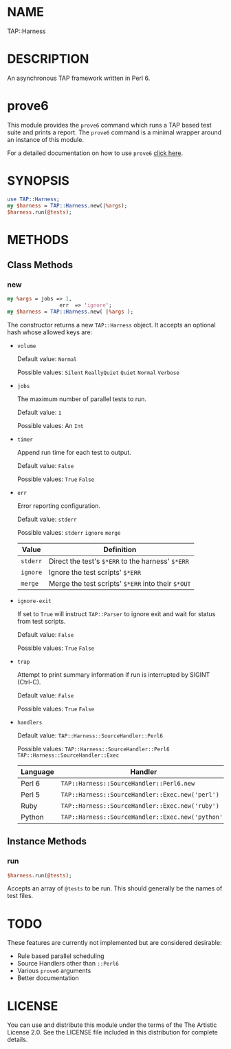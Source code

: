 # NAME

TAP::Harness

# DESCRIPTION

An asynchronous TAP framework written in Perl 6.

# prove6

This module provides the `prove6` command which runs a TAP based test suite and prints a report.
The `prove6` command is a minimal wrapper around an instance of this module.

For a detailed documentation on how to use `prove6` [click here](./bin/README.md).

# SYNOPSIS

```Perl 6
use TAP::Harness;
my $harness = TAP::Harness.new(|%args);
$harness.run(@tests);
```

# METHODS

## Class Methods

### new

```Perl 6
my %args = jobs => 1,
   				 err  => 'ignore';
my $harness = TAP::Harness.new( |%args );
```

The constructor returns a new `TAP::Harness` object.
It accepts an optional hash whose allowed keys are:

* `volume`

  Default value: `Normal`

  Possible values: `Silent` `ReallyQuiet` `Quiet` `Normal` `Verbose`
* `jobs`

  The maximum number of parallel tests to run.

  Default value: `1`

  Possible values: An `Int`
* `timer`

  Append run time for each test to output.

  Default value: `False`

  Possible values: `True` `False`
* `err`

  Error reporting configuration.

  Default value: `stderr`

  Possible values: `stderr` `ignore` `merge`

  |Value   |Definition                                        |
  |--------|--------------------------------------------------|
  |`stderr`|Direct the test's `$*ERR` to the harness' `$*ERR` |
  |`ignore`|Ignore the test scripts' `$*ERR`                  |
  |`merge` |Merge the test scripts' `$*ERR` into their `$*OUT`|
* `ignore-exit`

  If set to `True` will instruct `TAP::Parser` to ignore exit and wait for status from test scripts.

  Default value: `False`

  Possible values: `True` `False`
* `trap`

  Attempt to print summary information if run is interrupted by SIGINT (Ctrl-C).

  Default value: `False`

  Possible values: `True` `False`
* `handlers`

  Default value: `TAP::Harness::SourceHandler::Perl6`

  Possible values: `TAP::Harness::SourceHandler::Perl6`
  `TAP::Harness::SourceHandler::Exec`

  |Language|Handler                                          |
  |--------|-------------------------------------------------|
  |Perl 6  |`TAP::Harness::SourceHandler::Perl6.new`         |
  |Perl 5  |`TAP::Harness::SourceHandler::Exec.new('perl')`  |
  |Ruby    |`TAP::Harness::SourceHandler::Exec.new('ruby')`  |
  |Python  |`TAP::Harness::SourceHandler::Exec.new('python')`|

## Instance Methods

### run

```Perl 6
$harness.run(@tests);
```

Accepts an array of `@tests` to be run. This should generally be the names of test files.

# TODO

These features are currently not implemented but are considered desirable:

 * Rule based parallel scheduling
 * Source Handlers other than `::Perl6`
 * Various `prove6` arguments
 * Better documentation

 # LICENSE

You can use and distribute this module under the terms of the The Artistic License 2.0. See the LICENSE file included in this distribution for complete details.
